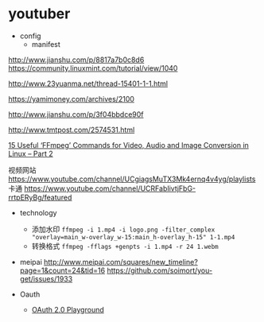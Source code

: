 # youtuber

* config
  * manifest
    


http://www.jianshu.com/p/8817a7b0c8d6
https://community.linuxmint.com/tutorial/view/1040

http://www.23yuanma.net/thread-15401-1-1.html

https://yamimoney.com/archives/2100

http://www.jianshu.com/p/3f04bbdce90f

http://www.tmtpost.com/2574531.html

[15 Useful ‘FFmpeg’ Commands for Video, Audio and Image Conversion in Linux – Part 2](https://www.tecmint.com/ffmpeg-commands-for-video-audio-and-image-conversion-in-linux/)


视频网站
https://www.youtube.com/channel/UCgiagsMuTX3Mk4ernq4v4yg/playlists  卡通
https://www.youtube.com/channel/UCRFabIivtjFbG-rrtpERyBg/featured

* technology
  * 添加水印
  `ffmpeg -i 1.mp4 -i logo.png -filter_complex "overlay=main_w-overlay_w-15:main_h-overlay_h-15" 1-1.mp4`
  * 转换格式
  `ffmpeg -fflags +genpts -i 1.mp4 -r 24 1.webm`

* meipai
http://www.meipai.com/squares/new_timeline?page=1&count=24&tid=16
https://github.com/soimort/you-get/issues/1933

* Oauth
  * [OAuth 2.0 Playground](https://developers.google.com/oauthplayground/)
